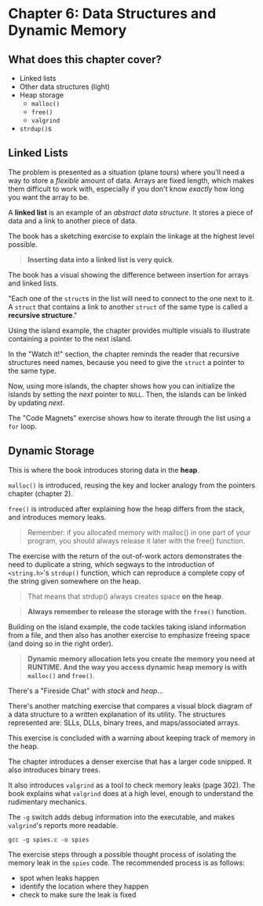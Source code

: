 # Chapter 6: Data Structures and Dynamic Memory

## What does this chapter cover?

- Linked lists
- Other data structures (light)
- Heap storage
  - `malloc()`
  - `free()`
  - `valgrind`
- `strdup()`s

## Linked Lists

The problem is presented as a situation (plane tours) where you'll need a way to store a *flexible* amount of data. Arrays are fixed length, which makes them difficult to work with, especially if you don't know *exactly* how long you want the array to be.

A **linked list** is an example of an *abstract data structure*. It stores a piece of data and a link to another piece of data.

The book has a sketching exercise to explain the linkage at the highest level possible.

> **Inserting data into a linked list is very quick**.

The book has a visual showing the difference between insertion for arrays and linked lists.

"Each one of the `struct`s in the list will need to connect to the one next to it. A `struct` that contains a link to another `struct` of the same type is called a **recursive structure**."

Using the island example, the chapter provides multiple visuals to illustrate containing a pointer to the next island.

In the "Watch it!" section, the chapter reminds the reader that recursive structures need names, because you need to give the `struct` a pointer to the same type.

Now, using more islands, the chapter shows how you can initialize the islands by setting the *next* pointer to `NULL`. Then, the islands can be linked by updating *next*.

The "Code Magnets" exercise shows how to iterate through the list using a `for` loop.

## Dynamic Storage

This is where the book introduces storing data in the **heap**.

`malloc()` is introduced, reusing the key and locker analogy from the pointers chapter (chapter 2).

`free()` is introduced after explaining how the heap differs from the stack, and introduces memory leaks.

> Remember: if you allocated memory with malloc() in one part of your program, you should always release it later with the free() function.

The exercise with the return of the out-of-work actors demonstrates the need to duplicate a string, which segways to the introduction of `<string.h>`'s `strdup()` function, which can reproduce a complete copy of the string given somewhere on the heap.

> That means that strdup() always creates space **on the heap**.

> **Always remember to release the storage with the `free()` function.**

Building on the island example, the code tackles taking island information from a file, and then also has another exercise to emphasize freeing space (and doing so in the right order).

> **Dynamic memory allocation lets you create the
memory you need at RUNTIME. And the way you
access dynamic heap memory is with `malloc()` and
`free()`**.

There's a "Fireside Chat" with *stack* and *heap*…

There's another matching exercise that compares a visual block diagram of a data structure to a written explanation of its utility. The structures represented are: SLLs, DLLs, binary trees, and maps/associated arrays.

This exercise is concluded with a warning about keeping track of memory in the heap.

The chapter introduces a denser exercise that has a larger code snipped. It also introduces binary trees.

It also introduces `valgrind` as a tool to check memory leaks (page 302). The book explains what `valgrind` does at a high level, enough to understand the rudimentary mechanics.

The `-g` switch adds debug information into the executable, and makes `valgrind`'s reports more readable.

    gcc -g spies.c -o spies

The exercise steps through a possible thought process of isolating the memory leak in the `spies` code.
The recommended process is as follows:

- spot when leaks happen
- identify the location where they happen
- check to make sure the leak is fixed
